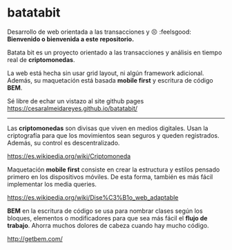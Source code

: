# batatabit
Desarrollo de web orientada a las transacciones y :persevere: :feelsgood: **Bienvenido o bienvenida a este repositorio.**

Batata bit es un proyecto orientado a las transacciones y análisis en tiempo real de **criptomonedas**.

La web está hecha sin usar grid layout, ni algún framework adicional. Además, su maquetación está basada **mobile first** y escritura de código **BEM**.

Sé libre de echar un vistazo al site github pages https://cesaralmeidareyes.github.io/batatabit/


------------
Las **criptomonedas** son divisas que viven en medios digitales. Usan la criptografía para que los movimientos sean seguros y queden registrados. Además, su control es descentralizado.

https://es.wikipedia.org/wiki/Criptomoneda

Maquetación **mobile first** consiste en crear la estructura y estilos pensado primero en los dispositivos móviles. De esta forma, también es más fácil implementar los media queries.

https://es.wikipedia.org/wiki/Dise%C3%B1o_web_adaptable

**BEM** en la escritura de código se usa para nombrar clases según los bloques, elementos o modificadores para que sea más fácil el **flujo de trabajo**. Ahorra muchos dolores de cabeza cuando hay mucho código.

http://getbem.com/